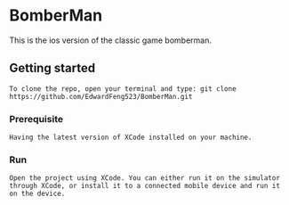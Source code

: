 # BomberMan
This is the ios version of the classic game bomberman.

## Getting started

```
To clone the repo, open your terminal and type: git clone https://github.com/EdwardFeng523/BomberMan.git
```

### Prerequisite

```
Having the latest version of XCode installed on your machine.
```

### Run

```
Open the project using XCode. You can either run it on the simulator through XCode, or install it to a connected mobile device and run it on the device.
```
